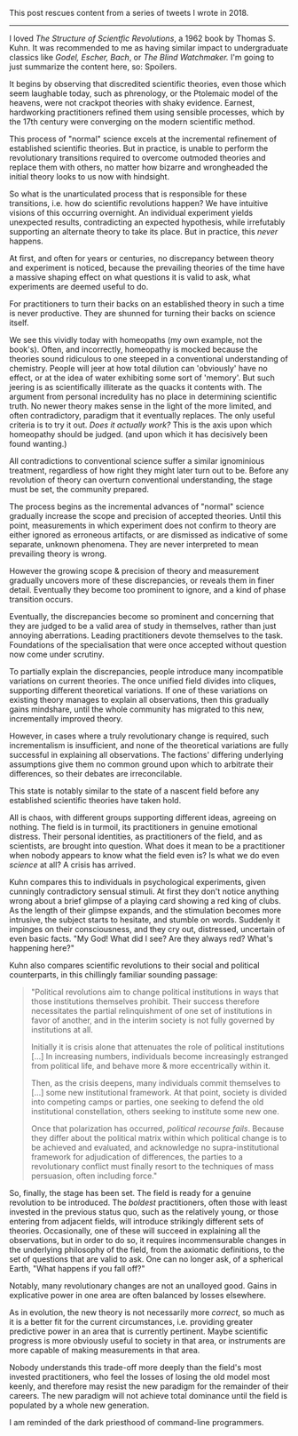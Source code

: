 <!--
.. title: The Structure of Scientific Revolutions
.. slug: the-structure-of-scientific-revolutions
.. date: 2020-06-14 09:02:22 UTC-05:00
.. tags: book,writing,science,politics
.. category: 
.. link: 
.. description: 
.. type: text
-->

This post rescues content from a series of tweets I wrote in 2018.

---

I loved *The Structure of Scientfic Revolutions*, a 1962 book by Thomas S.
Kuhn. It was recommended to me as having similar impact to undergraduate
classics like *Godel, Escher, Bach*, or *The Blind Watchmaker.* I'm going
to just summarize the content here, so: Spoilers.

It begins by observing that discredited scientific theories, even those
which seem laughable today, such as phrenology, or the Ptolemaic model of the
heavens, were not crackpot theories with shaky evidence. Earnest, hardworking
practitioners refined them using sensible processes, which by the 17th century
were converging on the modern scientific method.

This process of "normal" science excels at the incremental refinement of
established scientific theories. But in practice, is unable to perform the
revolutionary transitions required to overcome outmoded theories and replace
them with others, no matter how bizarre and wrongheaded the initial theory
looks to us now with hindsight.

So what is the unarticulated process that is responsible for these
transitions, i.e. how do scientific revolutions happen? We have intuitive
visions of this occurring overnight. An individual experiment yields unexpected
results, contradicting an expected hypothesis, while irrefutably supporting an
alternate theory to take its place. But in practice, this *never* happens.

At first, and often for years or centuries, no discrepancy between theory and
experiment is noticed, because the prevailing theories of the time have a
massive shaping effect on what questions it is valid to ask, what experiments
are deemed useful to do.

For practitioners to turn their backs on an established theory in such a time
is never productive. They are shunned for turning their backs on science
itself.

We see this vividly today with homeopaths (my own example, not the book's).
Often, and incorrectly, homeopathy is mocked because the theories sound
ridiculous to one steeped in a conventional understanding of chemistry.
People will jeer at how total dilution can 'obviously' have no effect,
or at the idea of water exhibiting some sort of 'memory'. But such jeering is
as scientifically illiterate as the quacks it contents with. The argument from
personal incredulity has no place in determining scientific truth. No newer
theory makes sense in the light of the more limited, and often contradictory,
paradigm that it eventually replaces. The only useful criteria is to try it
out. *Does it actually work?* This is the axis upon which homeopathy should be
judged. (and upon which it has decisively been found wanting.)

All contradictions to conventional science suffer a similar ignominious
treatment, regardless of how right they might later turn out to be. Before any
revolution of theory can overturn conventional understanding, the stage
must be set, the community prepared.

The process begins as the incremental advances of "normal" science gradually
increase the scope and precision of accepted theories. Until this point,
measurements in which experiment does not confirm to theory are either ignored
as erroneous artifacts, or are dismissed as indicative of some separate,
unknown phenomena. They are never interpreted to mean prevailing theory is
wrong.

However the growing scope & precision of theory and measurement gradually
uncovers more of these discrepancies, or reveals them in finer detail.
Eventually they become too prominent to ignore, and a kind of phase transition
occurs.

Eventually, the discrepancies become so prominent and concerning that they
are judged to be a valid area of study in themselves, rather than just annoying
aberrations. Leading practitioners devote themselves to the task. Foundations
of the specialisation that were once accepted without question now come under
scrutiny.

To partially explain the discrepancies, people introduce many incompatible
variations on current theories. The once unified field divides into cliques,
supporting different theoretical variations. If one of these variations on
existing theory manages to explain all observations, then this gradually
gains mindshare, until the whole community has migrated to this new,
incrementally improved theory.

However, in cases where a truly revolutionary change is required, such
incrementalism is insufficient, and none of the theoretical variations are
fully successful in explaining all observations. The factions' differing
underlying assumptions give them no common ground upon which to arbitrate their
differences, so their debates are irreconcilable.

This state is notably similar to the state of a nascent field before any
established scientific theories have taken hold.

All is chaos, with different groups supporting different ideas, agreeing on
nothing. The field is in turmoil, its practitioners in genuine emotional
distress. Their personal identities, as practitioners of the field, and as
scientists, are brought into question. What does it mean to be a practitioner
when nobody appears to know what the field even is? Is what we do even
*science* at all? A crisis has arrived.

Kuhn compares this to individuals in psychological experiments, given cunningly
contradictory sensual stimuli. At first they don't notice anything wrong about
a brief glimpse of a playing card showing a red king of clubs. As the length of
their glimpse expands, and the stimulation becomes more intrusive, the subject
starts to hesitate, and stumble on words. Suddenly it impinges on their
consciousness, and they cry out, distressed, uncertain of even basic facts. "My
God! What did I see? Are they always red? What's happening here?"

Kuhn also compares scientific revolutions to their social and political
counterparts, in this chillingly familiar sounding passage:

> "Political revolutions aim to change political institutions in ways that
those institutions themselves prohibit. Their success therefore necessitates
the partial relinquishment of one set of institutions in favor of another, and
in the interim society is not fully governed by institutions at all.
>
> Initially it is crisis alone that attenuates the role of political
institutions [...] In increasing numbers, individuals become increasingly
estranged from political life, and behave more & more eccentrically within
it.
>
> Then, as the crisis deepens, many individuals commit themselves to [...] some
new institutional framework. At that point, society is divided into competing
camps or parties, one seeking to defend the old institutional constellation,
others seeking to institute some new one.
>
> Once that polarization has occurred, *political recourse fails*. Because
they differ about the political matrix within which political change is to be
achieved and evaluated, and acknowledge no supra-institutional framework for
adjudication of differences, the parties to a revolutionary conflict must
finally resort to the techniques of mass persuasion, often including force."

So, finally, the stage has been set. The field is ready for a genuine
revolution to be introduced. The *boldest* practitioners, often those with
least invested in the previous status quo, such as the relatively young, or
those entering from adjacent fields, will introduce strikingly different sets
of theories. Occasionally, one of these will succeed in explaining all the
observations, but in order to do so, it requires incommensurable changes in the
underlying philosophy of the field, from the axiomatic definitions, to the set
of questions that are valid to ask. One can no longer ask, of a spherical
Earth, "What happens if you fall off?"

Notably, many revolutionary changes are not an unalloyed good. Gains in
explicative power in one area are often balanced by losses elsewhere.

As in evolution, the new theory is not necessarily more *correct*, so much as
it is a better fit for the current circumstances, i.e. providing greater
predictive power in an area that is currently pertinent. Maybe scientific
progress is more obviously useful to society in that area, or instruments are
more capable of making measurements in that area.

Nobody understands this trade-off more deeply than the field's most
invested practitioners, who feel the losses of losing the old model most
keenly, and therefore may resist the new paradigm for the remainder of their
careers. The new paradigm will not achieve total dominance until the field is
populated by a whole new generation.

I am reminded of the dark priesthood of command-line programmers.

